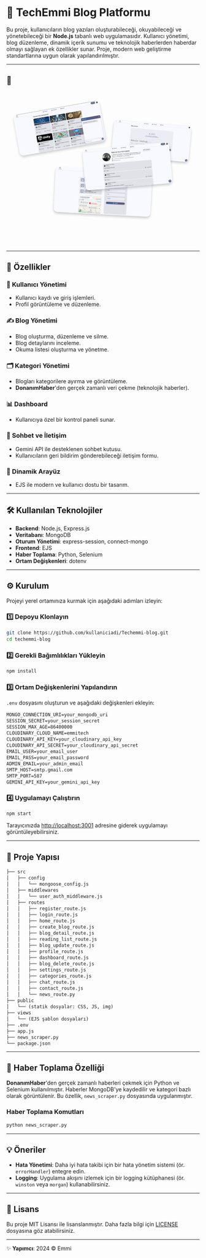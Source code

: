 # 🌟 TechEmmi Blog Platformu

Bu proje, kullanıcıların blog yazıları oluşturabileceği, okuyabileceği ve yönetebileceği bir **Node.js** tabanlı web uygulamasıdır. Kullanıcı yönetimi, blog düzenleme, dinamik içerik sunumu ve teknolojik haberlerden haberdar olmayı sağlayan ek özellikler sunar. Proje, modern web geliştirme standartlarına uygun olarak yapılandırılmıştır.


---
## 📸

<div style="position: relative; width: 100%; height: 400px; max-width: 800px; margin: 0 auto;">
  <img src="public/images/anasayfa.png" alt="Ana Sayfa" style="position: absolute; top: 10%; left: 5%; width: 45%; height: auto; border-radius: 10px; transform: rotate(-10deg); box-shadow: 0 4px 6px rgba(0, 0, 0, 0.2); z-index: 1;">
  <img src="public/images/blogolusturma.png" alt="Blog Oluşturma" style="position: absolute; top: 20%; left: 55%; width: 40%; height: auto; border-radius: 10px; transform: rotate(5deg); box-shadow: 0 4px 6px rgba(0, 0, 0, 0.2); z-index: 2;">
  <img src="public/images/iletisim.png" alt="İletişim Sayfası" style="position: absolute; top: 50%; left: 25%; width: 50%; height: auto; border-radius: 10px; transform: rotate(3deg); box-shadow: 0 4px 6px rgba(0, 0, 0, 0.2); z-index: 3;">
  <img src="public/images/profil.png" alt="Profil Sayfası" style="position: absolute; top: 35%; left: 40%; width: 45%; height: auto; border-radius: 10px; transform: rotate(-5deg); box-shadow: 0 4px 6px rgba(0, 0, 0, 0.2); z-index: 4;">
</div>

---

## 🚀 Özellikler

### 👥 Kullanıcı Yönetimi
- Kullanıcı kaydı ve giriş işlemleri.
- Profil görüntüleme ve düzenleme.

### ✍️ Blog Yönetimi
- Blog oluşturma, düzenleme ve silme.
- Blog detaylarını inceleme.
- Okuma listesi oluşturma ve yönetme.

### 🗂️ Kategori Yönetimi
- Blogları kategorilere ayırma ve görüntüleme.
- **DonanımHaber**'den gerçek zamanlı veri çekme (teknolojik haberler).

### 📊 Dashboard
- Kullanıcıya özel bir kontrol paneli sunar.

### 💬 Sohbet ve İletişim
- Gemini API ile desteklenen sohbet kutusu.
- Kullanıcıların geri bildirim gönderebileceği iletişim formu.

### 🎨 Dinamik Arayüz
- EJS ile modern ve kullanıcı dostu bir tasarım.

---

## 🛠️ Kullanılan Teknolojiler

- **Backend**: Node.js, Express.js
- **Veritabanı**: MongoDB
- **Oturum Yönetimi**: express-session, connect-mongo
- **Frontend**: EJS
- **Haber Toplama**: Python, Selenium
- **Ortam Değişkenleri**: dotenv

---

## ⚙️ Kurulum

Projeyi yerel ortamınıza kurmak için aşağıdaki adımları izleyin:

### 1️⃣ Depoyu Klonlayın
```bash
git clone https://github.com/kullaniciadi/Techemmi-blog.git 
cd techemmi-blog
```

### 2️⃣ Gerekli Bağımlılıkları Yükleyin
```bash
npm install
```

### 3️⃣ Ortam Değişkenlerini Yapılandırın

`.env` dosyasını oluşturun ve aşağıdaki değişkenleri ekleyin:
```env
MONGO_CONNECTION_URI=your_mongodb_uri
SESSION_SECRET=your_session_secret
SESSION_MAX_AGE=86400000
CLOUDINARY_CLOUD_NAME=emmitech
CLOUDINARY_API_KEY=your_cloudinary_api_key
CLOUDINARY_API_SECRET=your_cloudinary_api_secret
EMAIL_USER=your_email_user
EMAIL_PASS=your_email_password
ADMIN_EMAIL=your_admin_email
SMTP_HOST=smtp.gmail.com
SMTP_PORT=587
GEMINI_API_KEY=your_gemini_api_key
```

### 4️⃣ Uygulamayı Çalıştırın
```bash
npm start
```

Tarayıcınızda [http://localhost:3001](http://localhost:3001) adresine giderek uygulamayı görüntüleyebilirsiniz.

---

## 📂 Proje Yapısı

```plaintext
├── src
│   ├── config
│   │   └── mongoose_config.js
│   ├── middlewares
│   │   └── user_auth_middleware.js
│   ├── routes
│   │   ├── register_route.js
│   │   ├── login_route.js
│   │   ├── home_route.js
│   │   ├── create_blog_route.js
│   │   ├── blog_detail_route.js
│   │   ├── reading_list_route.js
│   │   ├── blog_update_route.js
│   │   ├── profile_route.js
│   │   ├── dashboard_route.js
│   │   ├── blog_delete_route.js
│   │   ├── settings_route.js
│   │   ├── categories_route.js
│   │   ├── chat_route.js
│   │   ├── contact_route.js
│   │   └── news_route.py
├── public
│   └── (statik dosyalar: CSS, JS, img)
├── views
│   └── (EJS şablon dosyaları)
├── .env
├── app.js
├── news_scraper.py
└── package.json
```

---

## 📰 Haber Toplama Özelliği

**DonanımHaber**'den gerçek zamanlı haberleri çekmek için Python ve Selenium kullanılmıştır. Haberler MongoDB'ye kaydedilir ve kategori bazlı olarak görüntülenir. Bu özellik, `news_scraper.py` dosyasında uygulanmıştır.

### Haber Toplama Komutları
```bash
python news_scraper.py
```

---

## 💡 Öneriler

- **Hata Yönetimi**: Daha iyi hata takibi için bir hata yönetim sistemi (ör. `errorHandler`) entegre edin.
- **Logging**: Uygulama akışını izlemek için bir logging kütüphanesi (ör. `winston` veya `morgan`) kullanabilirsiniz.

---

## 📜 Lisans

Bu proje MIT Lisansı ile lisanslanmıştır. Daha fazla bilgi için [LICENSE](./LICENSE) dosyasına göz atabilirsiniz.

---

✨ **Yapımcı**: 2024 © Emmi

